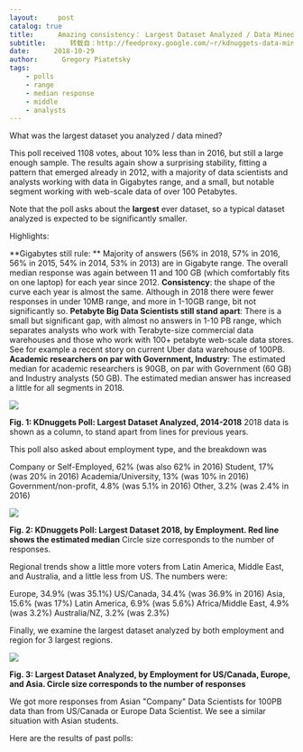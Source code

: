 ```yaml
---
layout:     post
catalog: true
title:      Amazing consistency： Largest Dataset Analyzed / Data Mined – Poll Results and Trends
subtitle:      转载自：http://feedproxy.google.com/~r/kdnuggets-data-mining-analytics/~3/dvduaZTAudw/poll-results-largest-dataset-analyzed.html
date:      2018-10-29
author:      Gregory Piatetsky
tags:
    - polls
    - range
    - median response
    - middle
    - analysts
---
```



What was the largest dataset you analyzed / data mined?


This poll received 1108 votes, about 10% less than in 2016, but still a large enough sample. 
The results again show a surprising stability, fitting a pattern that emerged already in 2012, with a majority of data scientists and analysts working with data in Gigabytes range, and a small, but notable segment working with web-scale data of over 100 Petabytes.


Note that the poll asks about the 
**largest** ever dataset, so a typical dataset analyzed is expected to be significantly smaller.


Highlights:

 **Gigabytes still rule: ** Majority of answers (56% in 2018, 57% in 2016, 56% in 2015, 54% in 2014, 53% in 2013) are in Gigabyte range. The overall median response was again between 11 and 100 GB (which comfortably fits on one laptop) for each year since 2012.
 **Consistency**: the shape of the curve each year is almost the same. Although in 2018 there were fewer responses in under 10MB range, and more in 1-10GB range, bit not significantly so.
 **Petabyte Big Data Scientists still stand apart**: There is a small but significant gap, with almost no answers in 1-10 PB range, which separates analysts who work with Terabyte-size commercial data warehouses and those who work with 100+ petabyte web-scale data stores. See for example a recent story on current Uber data warehouse of 100PB.
 **Academic researchers on par with Government, Industry**: The estimated median for academic researchers is 90GB, on par with Government (60 GB) and Industry analysts (50 GB). The estimated median answer has increased a little for all segments in 2018.

![](http://feedproxy.google.com/images/largest-dataset-2018-trend.jpg)

**Fig. 1: KDnuggets Poll: Largest Dataset Analyzed, 2014-2018**
2018 data is shown as a column, to stand apart from lines for previous years.


This poll also asked about employment type, and the breakdown was 

 Company or Self-Employed, 62% (was also 62% in 2016) 
 Student, 17% (was 20% in 2016)
 Academia/University, 13% (was 10% in 2016)
 Government/non-profit, 4.8% (was 5.1% in 2016)
 Other, 3.2% (was 2.4% in 2016)

![](http://feedproxy.google.com/images/largest-dataset-2018-by-employment.jpg)

**Fig. 2: KDnuggets Poll: Largest Dataset 2018, by Employment. Red line shows the estimated median**
Circle size corresponds to the number of responses.


Regional trends show a little more voters from Latin America, Middle East, and Australia, and a little less from US. The numbers were:

 Europe, 34.9% (was 35.1%)
 US/Canada, 34.4% (was 36.9% in 2016)
 Asia, 15.6% (was 17%)
 Latin America, 6.9% (was 5.6%)
 Africa/Middle East, 4.9% (was 3.2%)
 Australia/NZ, 3.2% (was 2.3%)

Finally, we examine the largest dataset analyzed by both employment and region for 3 largest regions.


![](http://feedproxy.google.com/images/largest-dataset-2018-employment-region.jpg)

**Fig. 3: Largest Dataset Analyzed, by Employment for US/Canada, Europe, and Asia. Circle size corresponds to the number of responses**


We got more responses from Asian "Company" Data Scientists for 100PB data than from US/Canada or Europe Data Scientist. We see a similar situation with Asian students. 


Here are the results of past polls:



 






